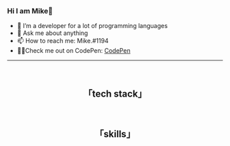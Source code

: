 ### Hi I am Mike👋
- 🔭 I’m a developer for a lot of programming languages
- 💬 Ask me about anything
- 📫 How to reach me: Mike.#1194
- 👩‍💻Check me out on CodePen: <a href="https://codepen.io/PyreneYT" target="_blank">CodePen</a>

---
<div align="center">
  <img src="https://img.shields.io/github/followers/pyreneyt?color=orange&style=for-the-badge" alt=""/>
  <img src="https://komarev.com/ghpvc/?username=pyreneyt&color=orange&style=for-the-badge" alt=""/> 
</div>

<div>
  <h2 align="center" >「tech stack」</h2>
  </div>
<p align="center">
  <img src="https://img.shields.io/badge/c/al-230175C2?color=orange&style=for-the-badge&logo=cal&logoColor=white" alt=""/>
  <img src="https://img.shields.io/badge/a/l-230175C2?color=orange&style=for-the-badge&logo=cal&logoColor=white" alt=""/>
  <img src="https://img.shields.io/badge/Java-ED8B00?color=orange&style=for-the-badge&logo=java&logoColor=white" alt=""/>
  <img src="https://img.shields.io/badge/JavaScript-323330?color=orange&style=for-the-badge&logo=javascript&logoColor=white" alt=""/>
  <img src="https://img.shields.io/badge/CSharp-323330?color=orange&style=for-the-badge&logo=csharp&logoColor=white" alt=""/>
  <img src="https://img.shields.io/badge/html5-%23E34F26.svg?color=orange&style=for-the-badge&logo=html5&logoColor=white" alt=""/>
  <img src="https://img.shields.io/badge/css3-%231572B6.svg?color=orange&style=for-the-badge&logo=css3&logoColor=white" alt=""/>
  <img src="https://img.shields.io/badge/PHP-%231572B6.svg?color=orange&style=for-the-badge&logo=php&logoColor=white" alt=""/>
</p>
<h2 align="center" >「skills」</h2>
<p align="center">
  <img src="https://img.shields.io/badge/MariaDB-003545?color=orange&style=for-the-badge&logo=mariadb&logoColor=white" alt=""/>
  <img src="https://img.shields.io/badge/mysql-003545?color=orange&style=for-the-badge&logo=mysql&logoColor=white" alt=""/>
  <img src="https://img.shields.io/badge/mongodb-003545?color=orange&style=for-the-badge&logo=mongodb&logoColor=white" alt=""/>
  <img src="https://img.shields.io/badge/redis-003545?color=orange&style=for-the-badge&logo=redis&logoColor=white" alt=""/>
  <img src="https://img.shields.io/badge/React_Native-20232A?color=orange&style=for-the-badge&logo=react&logoColor=white" alt=""/>
  <img src="https://img.shields.io/badge/laravel-000000.svg?color=orange&style=for-the-badge&logo=laravel&logoColor=white" alt=""/>
</p>
<br>

